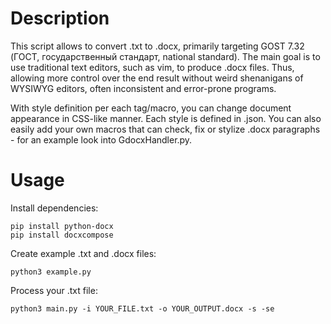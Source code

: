 # Description

This script allows to convert .txt to .docx, primarily targeting GOST 7.32 (ГОСТ, государственный стандарт, national standard).
The main goal is to use traditional text editors, such as vim, to produce .docx files. Thus, allowing more control over the end result without weird shenanigans of WYSIWYG editors, often inconsistent and error-prone programs.

With style definition per each tag/macro, you can change document appearance in CSS-like manner. Each style is defined in .json.
You can also easily add your own macros that can check, fix or stylize .docx paragraphs - for an example look into GdocxHandler.py.

# Usage

Install dependencies:
```
pip install python-docx
pip install docxcompose
```

Create example .txt and .docx files:
```
python3 example.py
```

Process your .txt file:
```
python3 main.py -i YOUR_FILE.txt -o YOUR_OUTPUT.docx -s -se
```

